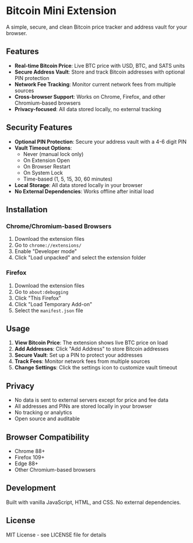 # Bitcoin Mini Extension

A simple, secure, and clean Bitcoin price tracker and address vault for your browser.

## Features

- **Real-time Bitcoin Price**: Live BTC price with USD, BTC, and SATS units
- **Secure Address Vault**: Store and track Bitcoin addresses with optional PIN protection
- **Network Fee Tracking**: Monitor current network fees from multiple sources
- **Cross-browser Support**: Works on Chrome, Firefox, and other Chromium-based browsers
- **Privacy-focused**: All data stored locally, no external tracking

## Security Features

- **Optional PIN Protection**: Secure your address vault with a 4-6 digit PIN
- **Vault Timeout Options**: 
  - Never (manual lock only)
  - On Extension Open
  - On Browser Restart
  - On System Lock
  - Time-based (1, 5, 15, 30, 60 minutes)
- **Local Storage**: All data stored locally in your browser
- **No External Dependencies**: Works offline after initial load

## Installation

### Chrome/Chromium-based Browsers
1. Download the extension files
2. Go to `chrome://extensions/`
3. Enable "Developer mode"
4. Click "Load unpacked" and select the extension folder

### Firefox
1. Download the extension files
2. Go to `about:debugging`
3. Click "This Firefox"
4. Click "Load Temporary Add-on"
5. Select the `manifest.json` file

## Usage

1. **View Bitcoin Price**: The extension shows live BTC price on load
2. **Add Addresses**: Click "Add Address" to store Bitcoin addresses
3. **Secure Vault**: Set up a PIN to protect your addresses
4. **Track Fees**: Monitor network fees from multiple sources
5. **Change Settings**: Click the settings icon to customize vault timeout

## Privacy

- No data is sent to external servers except for price and fee data
- All addresses and PINs are stored locally in your browser
- No tracking or analytics
- Open source and auditable

## Browser Compatibility

- Chrome 88+
- Firefox 109+
- Edge 88+
- Other Chromium-based browsers

## Development

Built with vanilla JavaScript, HTML, and CSS. No external dependencies.

## License

MIT License - see LICENSE file for details
